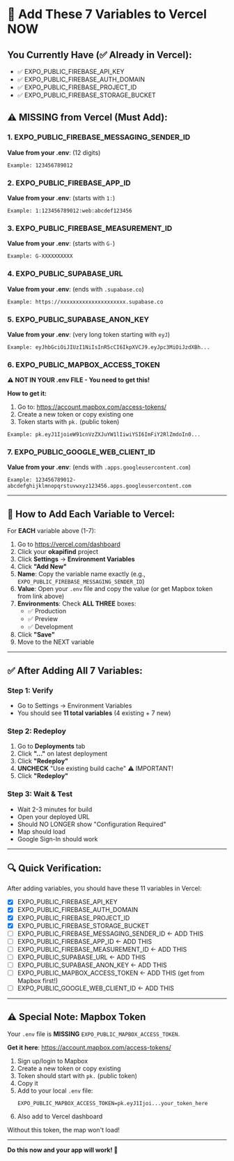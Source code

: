 # 🚨 Add These 7 Variables to Vercel NOW

## You Currently Have (✅ Already in Vercel):
- ✅ EXPO_PUBLIC_FIREBASE_API_KEY
- ✅ EXPO_PUBLIC_FIREBASE_AUTH_DOMAIN
- ✅ EXPO_PUBLIC_FIREBASE_PROJECT_ID
- ✅ EXPO_PUBLIC_FIREBASE_STORAGE_BUCKET

## ⚠️ MISSING from Vercel (Must Add):

### 1. EXPO_PUBLIC_FIREBASE_MESSAGING_SENDER_ID
**Value from your .env**: (12 digits)
```
Example: 123456789012
```

### 2. EXPO_PUBLIC_FIREBASE_APP_ID
**Value from your .env**: (starts with `1:`)
```
Example: 1:123456789012:web:abcdef123456
```

### 3. EXPO_PUBLIC_FIREBASE_MEASUREMENT_ID
**Value from your .env**: (starts with `G-`)
```
Example: G-XXXXXXXXXX
```

### 4. EXPO_PUBLIC_SUPABASE_URL
**Value from your .env**: (ends with `.supabase.co`)
```
Example: https://xxxxxxxxxxxxxxxxxxxxx.supabase.co
```

### 5. EXPO_PUBLIC_SUPABASE_ANON_KEY
**Value from your .env**: (very long token starting with `eyJ`)
```
Example: eyJhbGciOiJIUzI1NiIsInR5cCI6IkpXVCJ9.eyJpc3MiOiJzdXBh...
```

### 6. EXPO_PUBLIC_MAPBOX_ACCESS_TOKEN
**⚠️ NOT IN YOUR .env FILE - You need to get this!**

**How to get it:**
1. Go to: https://account.mapbox.com/access-tokens/
2. Create a new token or copy existing one
3. Token starts with `pk.` (public token)
```
Example: pk.eyJ1IjoieW91cnVzZXJuYW1lIiwiYSI6ImFiY2RlZmdoIn0...
```

### 7. EXPO_PUBLIC_GOOGLE_WEB_CLIENT_ID
**Value from your .env**: (ends with `.apps.googleusercontent.com`)
```
Example: 123456789012-abcdefghijklmnopqrstuvwxyz123456.apps.googleusercontent.com
```

---

## 📝 How to Add Each Variable to Vercel:

For **EACH** variable above (1-7):

1. Go to https://vercel.com/dashboard
2. Click your **okapifind** project
3. Click **Settings** → **Environment Variables**
4. Click **"Add New"**
5. **Name**: Copy the variable name exactly (e.g., `EXPO_PUBLIC_FIREBASE_MESSAGING_SENDER_ID`)
6. **Value**: Open your `.env` file and copy the value (or get Mapbox token from link above)
7. **Environments**: Check **ALL THREE** boxes:
   - ✅ Production
   - ✅ Preview
   - ✅ Development
8. Click **"Save"**
9. Move to the NEXT variable

---

## ✅ After Adding All 7 Variables:

### Step 1: Verify
- Go to Settings → Environment Variables
- You should see **11 total variables** (4 existing + 7 new)

### Step 2: Redeploy
1. Go to **Deployments** tab
2. Click **"..."** on latest deployment
3. Click **"Redeploy"**
4. **UNCHECK** "Use existing build cache" ⚠️ IMPORTANT!
5. Click **"Redeploy"**

### Step 3: Wait & Test
- Wait 2-3 minutes for build
- Open your deployed URL
- Should NO LONGER show "Configuration Required"
- Map should load
- Google Sign-In should work

---

## 🔍 Quick Verification:

After adding variables, you should have these 11 variables in Vercel:

- [x] EXPO_PUBLIC_FIREBASE_API_KEY
- [x] EXPO_PUBLIC_FIREBASE_AUTH_DOMAIN
- [x] EXPO_PUBLIC_FIREBASE_PROJECT_ID
- [x] EXPO_PUBLIC_FIREBASE_STORAGE_BUCKET
- [ ] EXPO_PUBLIC_FIREBASE_MESSAGING_SENDER_ID ← ADD THIS
- [ ] EXPO_PUBLIC_FIREBASE_APP_ID ← ADD THIS
- [ ] EXPO_PUBLIC_FIREBASE_MEASUREMENT_ID ← ADD THIS
- [ ] EXPO_PUBLIC_SUPABASE_URL ← ADD THIS
- [ ] EXPO_PUBLIC_SUPABASE_ANON_KEY ← ADD THIS
- [ ] EXPO_PUBLIC_MAPBOX_ACCESS_TOKEN ← ADD THIS (get from Mapbox first!)
- [ ] EXPO_PUBLIC_GOOGLE_WEB_CLIENT_ID ← ADD THIS

---

## ⚠️ Special Note: Mapbox Token

Your `.env` file is **MISSING** `EXPO_PUBLIC_MAPBOX_ACCESS_TOKEN`.

**Get it here**: https://account.mapbox.com/access-tokens/

1. Sign up/login to Mapbox
2. Create a new token or copy existing
3. Token should start with `pk.` (public token)
4. Copy it
5. Add to your local `.env` file:
   ```
   EXPO_PUBLIC_MAPBOX_ACCESS_TOKEN=pk.eyJ1Ijoi...your_token_here
   ```
6. Also add to Vercel dashboard

Without this token, the map won't load!

---

**Do this now and your app will work! 🚀**
